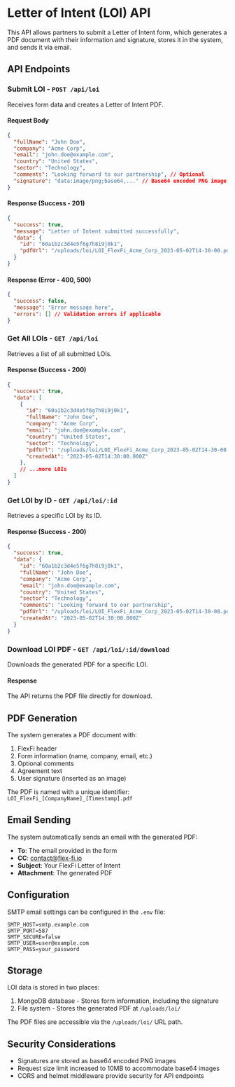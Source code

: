 # Letter of Intent (LOI) API

This API allows partners to submit a Letter of Intent form, which generates a PDF document with their information and signature, stores it in the system, and sends it via email.

## API Endpoints

### Submit LOI - `POST /api/loi`

Receives form data and creates a Letter of Intent PDF.

#### Request Body

```json
{
  "fullName": "John Doe",
  "company": "Acme Corp",
  "email": "john.doe@example.com",
  "country": "United States",
  "sector": "Technology",
  "comments": "Looking forward to our partnership", // Optional
  "signature": "data:image/png;base64,..." // Base64 encoded PNG image
}
```

#### Response (Success - 201)

```json
{
  "success": true,
  "message": "Letter of Intent submitted successfully",
  "data": {
    "id": "60a1b2c3d4e5f6g7h8i9j0k1",
    "pdfUrl": "/uploads/loi/LOI_FlexFi_Acme_Corp_2023-05-02T14-30-00.pdf"
  }
}
```

#### Response (Error - 400, 500)

```json
{
  "success": false,
  "message": "Error message here",
  "errors": [] // Validation errors if applicable
}
```

### Get All LOIs - `GET /api/loi`

Retrieves a list of all submitted LOIs.

#### Response (Success - 200)

```json
{
  "success": true,
  "data": [
    {
      "id": "60a1b2c3d4e5f6g7h8i9j0k1",
      "fullName": "John Doe",
      "company": "Acme Corp",
      "email": "john.doe@example.com",
      "country": "United States",
      "sector": "Technology",
      "pdfUrl": "/uploads/loi/LOI_FlexFi_Acme_Corp_2023-05-02T14-30-00.pdf",
      "createdAt": "2023-05-02T14:30:00.000Z"
    },
    // ...more LOIs
  ]
}
```

### Get LOI by ID - `GET /api/loi/:id`

Retrieves a specific LOI by its ID.

#### Response (Success - 200)

```json
{
  "success": true,
  "data": {
    "id": "60a1b2c3d4e5f6g7h8i9j0k1",
    "fullName": "John Doe",
    "company": "Acme Corp",
    "email": "john.doe@example.com",
    "country": "United States",
    "sector": "Technology",
    "comments": "Looking forward to our partnership",
    "pdfUrl": "/uploads/loi/LOI_FlexFi_Acme_Corp_2023-05-02T14-30-00.pdf",
    "createdAt": "2023-05-02T14:30:00.000Z"
  }
}
```

### Download LOI PDF - `GET /api/loi/:id/download`

Downloads the generated PDF for a specific LOI.

#### Response

The API returns the PDF file directly for download.

## PDF Generation

The system generates a PDF document with:

1. FlexFi header
2. Form information (name, company, email, etc.)
3. Optional comments
4. Agreement text
5. User signature (inserted as an image)

The PDF is named with a unique identifier: `LOI_FlexFi_[CompanyName]_[Timestamp].pdf`

## Email Sending

The system automatically sends an email with the generated PDF:

- **To**: The email provided in the form
- **CC**: contact@flex-fi.io
- **Subject**: Your FlexFi Letter of Intent
- **Attachment**: The generated PDF

## Configuration

SMTP email settings can be configured in the `.env` file:

```
SMTP_HOST=smtp.example.com
SMTP_PORT=587
SMTP_SECURE=false
SMTP_USER=user@example.com
SMTP_PASS=your_password
```

## Storage

LOI data is stored in two places:

1. MongoDB database - Stores form information, including the signature
2. File system - Stores the generated PDF at `/uploads/loi/`

The PDF files are accessible via the `/uploads/loi/` URL path.

## Security Considerations

- Signatures are stored as base64 encoded PNG images
- Request size limit increased to 10MB to accommodate base64 images
- CORS and helmet middleware provide security for API endpoints 